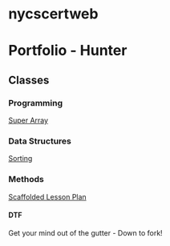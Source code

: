 # nycscertweb

# Portfolio - Hunter

## Classes
### Programming
[Super Array](https://github.com/hunter-teacher-cert/cohort-3-summer-work-acassara13/blob/cf3c2a0528cc5d49c952e4a611d640a72032b98a/programming/6/SuperArrayDriver.java)
### Data Structures
[Sorting](https://github.com/hunter-teacher-cert/cohort-3-summer-work-acassara13/blob/cf3c2a0528cc5d49c952e4a611d640a72032b98a/ds/Sorting/SortSearch.java)
### Methods
[Scaffolded Lesson Plan](https://github.com/hunter-teacher-cert/cohort-3-summer-work-acassara13/blob/cf3c2a0528cc5d49c952e4a611d640a72032b98a/methods/Classwork%20Assignments/LinearSearch.java)

#### DTF
Get your mind out of the gutter - Down to fork! 
